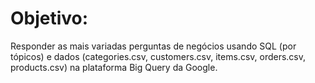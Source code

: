# Objetivo:
Responder as mais variadas perguntas de negócios usando SQL (por tópicos) e dados (categories.csv, customers.csv, items.csv, orders.csv, products.csv) na plataforma Big Query da Google.
